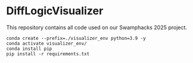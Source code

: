 # DiffLogicVisualizer
This repository contains all code used on our Swamphacks 2025 project.

```
conda create --prefix=./visualizer_env python=3.9 -y
conda activate visualizer_env/
conda install pip
pip install -r requirements.txt
```

